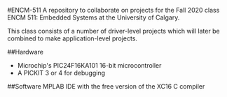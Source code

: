#ENCM-511
A repository to collaborate on projects for
the Fall 2020 class ENCM 511: Embedded Systems
at the University of Calgary. 

This class consists of a number of driver-level
projects which will later be combined to make
application-level projects. 

##Hardware
* Microchip's PIC24F16KA101 16-bit microcontroller
* A PICKIT 3 or 4 for debugging

##Software
MPLAB IDE with the free version of the XC16 C compiler
